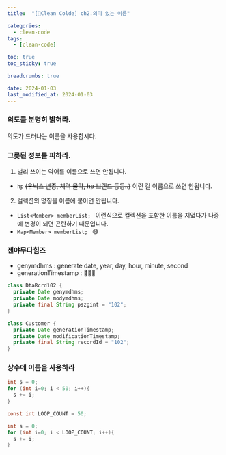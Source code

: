 ```yaml
---
title:  "[Clean Colde] ch2.의미 있는 이름"

categories:
  - clean-code
tags:
  - [clean-code]

toc: true
toc_sticky: true

breadcrumbs: true

date: 2024-01-03
last_modified_at: 2024-01-03
---
```


### 의도를 분명히 밝혀라.
의도가 드러나는 이름을 사용합시다.

### 그릇된 정보를 피하라.
1. 널리 쓰이는 약어를 이름으로 쓰면 안됩니다.
  - `hp` ~~(유닉스 변종, 체력 물약, hp 브랜드 등등..)~~ 이런 걸 이름으로 쓰면 안됩니다.
2. 컬렉션의 명칭을 이름에 붙이면 안됩니다.
  - `List<Member> memberList; ` 이런식으로 컬렉션을 포함한 이름을 지었다가 나중에 변경이 되면 곤란하기 때문입니다.
  - `Map<Member> memberList; ` 😅


### 젠야무다힘즈
- genymdhms : generate date, year, day, hour, minute, second
- generationTimestamp : 👏👏👏
```java
class DtaRcrd102 {
  private Date genymdhms;
  private Date modymdhms;
  private final String pszgint = "102";
}
```

```java
class Customer {
  private Date generationTimestamp;
  private Date modificationTimestamp;
  private final String recordId = "102";
}
```

### 상수에 이름을 사용하라

```java
int s = 0;
for (int i=0; i < 50; i++){
  s += i;
}
```

```java
const int LOOP_COUNT = 50;

int s = 0;
for (int i=0; i < LOOP_COUNT; i++){
  s += i;
}
```







